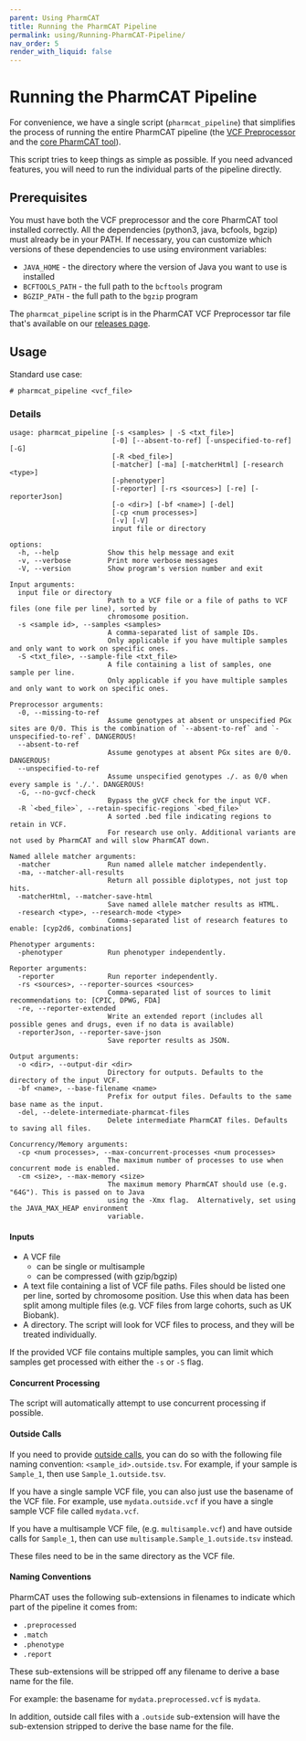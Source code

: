 ```yaml
---
parent: Using PharmCAT
title: Running the PharmCAT Pipeline
permalink: using/Running-PharmCAT-Pipeline/
nav_order: 5
render_with_liquid: false
---
```

# Running the PharmCAT Pipeline

For convenience, we have a single script (`pharmcat_pipeline`) that simplifies the process of running the entire 
PharmCAT pipeline (the [VCF Preprocessor](/using/VCF-Preprocessor) and the [core PharmCAT tool](/using/Running-PharmCAT)).

This script tries to keep things as simple as possible.  If you need advanced features, you will need to run the
individual parts of the pipeline directly.


## Prerequisites

You must have both the VCF preprocessor and the core PharmCAT tool installed correctly.  All the dependencies (python3, java, bcfools, bgzip) must already be in your PATH.  If necessary, you can customize which versions of these dependencies to use using environment variables:

* `JAVA_HOME` - the directory where the version of Java you want to use is installed
* `BCFTOOLS_PATH` - the full path to the `bcftools` program
* `BGZIP_PATH` - the full path to the `bgzip` program

The `pharmcat_pipeline` script is in the PharmCAT VCF Preprocessor tar file that's available on our [releases page](https://github.com/PharmGKB/PharmCAT/releases/).


## Usage

Standard use case:

```console
# pharmcat_pipeline <vcf_file>
```


### Details 

```
usage: pharmcat_pipeline [-s <samples> | -S <txt_file>]
                         [-0] [--absent-to-ref] [-unspecified-to-ref] [-G] 
                         [-R <bed_file>]
                         [-matcher] [-ma] [-matcherHtml] [-research <type>]
                         [-phenotyper]
                         [-reporter] [-rs <sources>] [-re] [-reporterJson]
                         [-o <dir>] [-bf <name>] [-del]
                         [-cp <num processes>]
                         [-v] [-V]
                         input file or directory

options:
  -h, --help            Show this help message and exit
  -v, --verbose         Print more verbose messages
  -V, --version         Show program's version number and exit

Input arguments:
  input file or directory
                        Path to a VCF file or a file of paths to VCF files (one file per line), sorted by
                        chromosome position.
  -s <sample id>, --samples <samples>
                        A comma-separated list of sample IDs.
                        Only applicable if you have multiple samples and only want to work on specific ones. 
  -S <txt_file>, --sample-file <txt_file>
                        A file containing a list of samples, one sample per line.
                        Only applicable if you have multiple samples and only want to work on specific ones.

Preprocessor arguments:
  -0, --missing-to-ref               
                        Assume genotypes at absent or unspecified PGx sites are 0/0. This is the combination of `--absent-to-ref` and `-unspecified-to-ref`. DANGEROUS!
  --absent-to-ref             
                        Assume genotypes at absent PGx sites are 0/0.  DANGEROUS!
  --unspecified-to-ref           
                        Assume unspecified genotypes ./. as 0/0 when every sample is './.'. DANGEROUS!
  -G, --no-gvcf-check                
                        Bypass the gVCF check for the input VCF.
  -R `<bed_file>`, --retain-specific-regions `<bed_file>`      
                        A sorted .bed file indicating regions to retain in VCF.
                        For research use only. Additional variants are not used by PharmCAT and will slow PharmCAT down.

Named allele matcher arguments:
  -matcher              Run named allele matcher independently.
  -ma, --matcher-all-results
                        Return all possible diplotypes, not just top hits.
  -matcherHtml, --matcher-save-html
                        Save named allele matcher results as HTML.
  -research <type>, --research-mode <type>
                        Comma-separated list of research features to enable: [cyp2d6, combinations]

Phenotyper arguments:
  -phenotyper           Run phenotyper independently.

Reporter arguments:
  -reporter             Run reporter independently.
  -rs <sources>, --reporter-sources <sources>
                        Comma-separated list of sources to limit recommendations to: [CPIC, DPWG, FDA]
  -re, --reporter-extended
                        Write an extended report (includes all possible genes and drugs, even if no data is available)
  -reporterJson, --reporter-save-json
                        Save reporter results as JSON.

Output arguments:
  -o <dir>, --output-dir <dir>
                        Directory for outputs. Defaults to the directory of the input VCF.
  -bf <name>, --base-filename <name>
                        Prefix for output files. Defaults to the same base name as the input.
  -del, --delete-intermediate-pharmcat-files
                        Delete intermediate PharmCAT files. Defaults to saving all files.

Concurrency/Memory arguments:
  -cp <num processes>, --max-concurrent-processes <num processes>
                        The maximum number of processes to use when concurrent mode is enabled.
  -cm <size>, --max-memory <size>
                        The maximum memory PharmCAT should use (e.g. "64G"). This is passed on to Java
                        using the -Xmx flag.  Alternatively, set using the JAVA_MAX_HEAP environment
                        variable.
```

#### Inputs

* A VCF file
    * can be single or multisample
    * can be compressed (with gzip/bgzip)
* A text file containing a list of VCF file paths.  Files should be listed one per line, sorted by chromosome position.  Use this when data has been split among multiple files (e.g. VCF files from large cohorts, such as UK Biobank).
* A directory.  The script will look for VCF files to process, and they will be treated individually.

If the provided VCF file contains multiple samples, you can limit which samples get processed with either the `-s` or `-S` flag.


#### Concurrent Processing

The script will automatically attempt to use concurrent processing if possible.


#### Outside Calls

If you need to provide [outside calls](/using/Outside-Call-Format), you can do so with the following file naming 
convention: `<sample_id>.outside.tsv`.  For example, if your sample is `Sample_1`, then use `Sample_1.outside.tsv`.

If you have a single sample VCF file, you can also just use the basename of the VCF file.  For example, use
`mydata.outside.vcf` if you have a single sample VCF file called `mydata.vcf`.

If you have a multisample VCF file, (e.g. `multisample.vcf`) and have outside calls for `Sample_1`, then can use
`multisample.Sample_1.outside.tsv` instead.

These files need to be in the same directory as the VCF file.


#### Naming Conventions

PharmCAT uses the following sub-extensions in filenames to indicate which part of the pipeline it comes from:

* `.preprocessed` 
* `.match`
* `.phenotype`
* `.report`

These sub-extensions will be stripped off any filename to derive a base name for the file.

For example: the basename for `mydata.preprocessed.vcf` is `mydata`. 

In addition, outside call files with a `.outside` sub-extension will have the sub-extension stripped to derive the base
name for the file.
